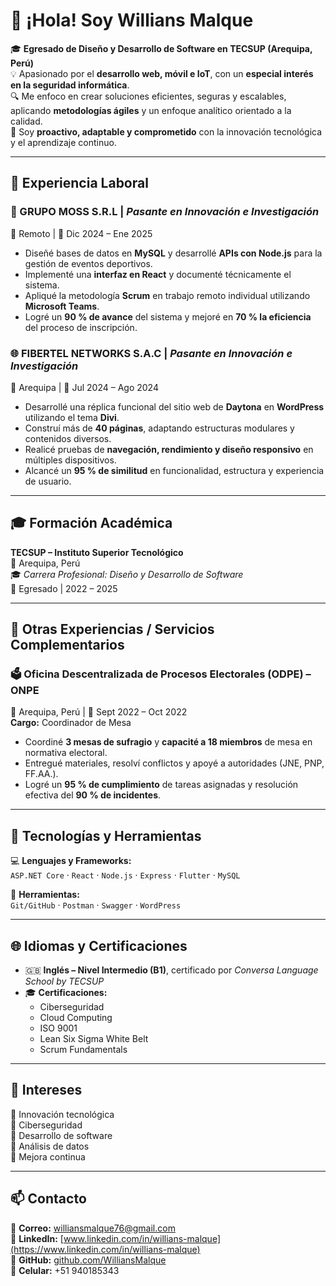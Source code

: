 # 👋 ¡Hola! Soy Willians Malque  

🎓 **Egresado de Diseño y Desarrollo de Software en TECSUP (Arequipa, Perú)**  
💡 Apasionado por el **desarrollo web, móvil e IoT**, con un **especial interés en la seguridad informática**.  
🔍 Me enfoco en crear soluciones eficientes, seguras y escalables, aplicando **metodologías ágiles** y un enfoque analítico orientado a la calidad.  
🚀 Soy **proactivo, adaptable y comprometido** con la innovación tecnológica y el aprendizaje continuo.

---

## 💼 Experiencia Laboral

### 🧠 GRUPO MOSS S.R.L | *Pasante en Innovación e Investigación*  
📍 Remoto | 📅 Dic 2024 – Ene 2025  
- Diseñé bases de datos en **MySQL** y desarrollé **APIs con Node.js** para la gestión de eventos deportivos.  
- Implementé una **interfaz en React** y documenté técnicamente el sistema.  
- Apliqué la metodología **Scrum** en trabajo remoto individual utilizando **Microsoft Teams**.  
- Logré un **90 % de avance** del sistema y mejoré en **70 % la eficiencia** del proceso de inscripción.

### 🌐 FIBERTEL NETWORKS S.A.C | *Pasante en Innovación e Investigación*  
📍 Arequipa | 📅 Jul 2024 – Ago 2024  
- Desarrollé una réplica funcional del sitio web de **Daytona** en **WordPress** utilizando el tema **Divi**.  
- Construí más de **40 páginas**, adaptando estructuras modulares y contenidos diversos.  
- Realicé pruebas de **navegación, rendimiento y diseño responsivo** en múltiples dispositivos.  
- Alcancé un **95 % de similitud** en funcionalidad, estructura y experiencia de usuario.

---

## 🎓 Formación Académica

**TECSUP – Instituto Superior Tecnológico**  
📍 Arequipa, Perú  
🎓 *Carrera Profesional: Diseño y Desarrollo de Software*  
📅 Egresado | 2022 – 2025

---

## 🧾 Otras Experiencias / Servicios Complementarios

### 🗳 Oficina Descentralizada de Procesos Electorales (ODPE) – ONPE  
📍 Arequipa, Perú | 📅 Sept 2022 – Oct 2022  
**Cargo:** Coordinador de Mesa  
- Coordiné **3 mesas de sufragio** y **capacité a 18 miembros** de mesa en normativa electoral.  
- Entregué materiales, resolví conflictos y apoyé a autoridades (JNE, PNP, FF.AA.).  
- Logré un **95 % de cumplimiento** de tareas asignadas y resolución efectiva del **90 % de incidentes**.

---

## 🧰 Tecnologías y Herramientas

💻 **Lenguajes y Frameworks:**  
`ASP.NET Core` · `React` · `Node.js` · `Express` · `Flutter` · `MySQL`  

🧪 **Herramientas:**  
`Git/GitHub` · `Postman` · `Swagger` · `WordPress`  

---

## 🌐 Idiomas y Certificaciones

- 🇬🇧 **Inglés – Nivel Intermedio (B1)**, certificado por *Conversa Language School by TECSUP*  
- 🎓 **Certificaciones:**  
  - Ciberseguridad  
  - Cloud Computing  
  - ISO 9001  
  - Lean Six Sigma White Belt  
  - Scrum Fundamentals  

---

## 💭 Intereses

🔹 Innovación tecnológica  
🔹 Ciberseguridad  
🔹 Desarrollo de software  
🔹 Análisis de datos  
🔹 Mejora continua  

---

## 📫 Contacto

📧 **Correo:** [williansmalque76@gmail.com](mailto:williansmalque76@gmail.com)  
💼 **LinkedIn:** [www.linkedin.com/in/willians-malque](https://www.linkedin.com/in/willians-malque)  
🐙 **GitHub:** [github.com/WilliansMalque](https://github.com/WilliansMalque)  
📱 **Celular:** +51 940185343  
